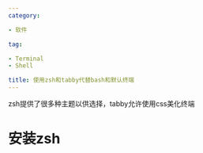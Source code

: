 ```yaml
---
category:

- 软件

tag:

- Terminal
- Shell

title: 使用zsh和tabby代替bash和默认终端
---
```

zsh提供了很多种主题以供选择，tabby允许使用css美化终端
<!-- more -->
# 安装zsh
